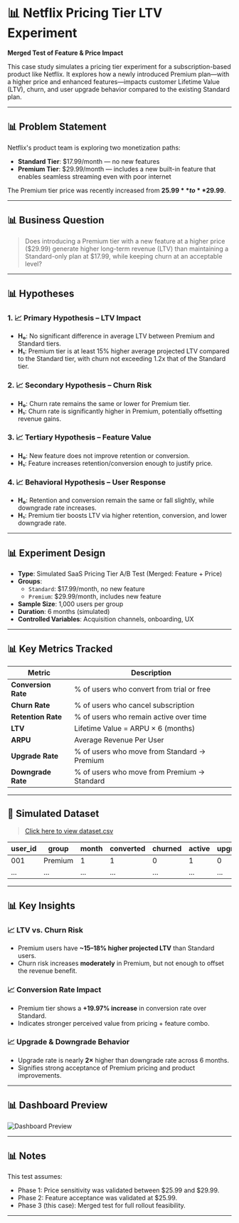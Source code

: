 # 📊 Netflix Pricing Tier LTV Experiment  
**Merged Test of Feature & Price Impact**

This case study simulates a pricing tier experiment for a subscription-based product like Netflix. It explores how a newly introduced Premium plan—with a higher price and enhanced features—impacts customer Lifetime Value (LTV), churn, and user upgrade behavior compared to the existing Standard plan.

---

## 📊 Problem Statement

Netflix's product team is exploring two monetization paths:

- **Standard Tier**: $17.99/month — no new features
- **Premium Tier**: $29.99/month — includes a new built-in feature that enables seamless streaming even with poor internet

The Premium tier price was recently increased from **$25.99** to **$29.99**.

---

## 📊 Business Question

> Does introducing a Premium tier with a new feature at a higher price ($29.99) generate higher long-term revenue (LTV) than maintaining a Standard-only plan at $17.99, while keeping churn at an acceptable level?

---

## 📊 Hypotheses

### 1. 📈 **Primary Hypothesis – LTV Impact**

- **H₀**: No significant difference in average LTV between Premium and Standard tiers.
- **H₁**: Premium tier is at least 15% higher average projected LTV compared to the Standard tier, with churn not exceeding 1.2x that of the Standard tier.

### 2. 📈 **Secondary Hypothesis – Churn Risk**

- **H₀**: Churn rate remains the same or lower for Premium tier.
- **H₁**: Churn rate is significantly higher in Premium, potentially offsetting revenue gains.

### 3. 📈 **Tertiary Hypothesis – Feature Value**

- **H₀**: New feature does not improve retention or conversion.
- **H₁**: Feature increases retention/conversion enough to justify price.

### 4. 📈 **Behavioral Hypothesis – User Response**

- **H₀**: Retention and conversion remain the same or fall slightly, while downgrade rate increases.
- **H₁**: Premium tier boosts LTV via higher retention, conversion, and lower downgrade rate.

---

## 📊 Experiment Design

- **Type**: Simulated SaaS Pricing Tier A/B Test (Merged: Feature + Price)
- **Groups**:
  - `Standard`: $17.99/month, no new feature
  - `Premium`: $29.99/month, includes new feature
- **Sample Size**: 1,000 users per group
- **Duration**: 6 months (simulated)
- **Controlled Variables**: Acquisition channels, onboarding, UX

---

## 📊 Key Metrics Tracked

| Metric                  | Description                                      |
|------------------------|--------------------------------------------------|
| **Conversion Rate**    | % of users who convert from trial or free        |
| **Churn Rate**         | % of users who cancel subscription               |
| **Retention Rate**     | % of users who remain active over time           |
| **LTV**                | Lifetime Value = ARPU × 6 (months)               |
| **ARPU**               | Average Revenue Per User                         |
| **Upgrade Rate**       | % of users who move from Standard → Premium      |
| **Downgrade Rate**     | % of users who move from Premium → Standard      |

---

## 📁 Simulated Dataset

>  [Click here to view dataset.csv](./Netflix-Pricing-Tier-LTV-Experiment.csv)

| user_id | group     | month | converted | churned | active | upgraded | downgraded | monthly_revenue | 
|---------|-----------|-------|-----------|---------|--------|----------|------------|---------|
| 001     | Premium   | 1     | 1         | 0       | 1      | 0        | 0          | 29.99   | 
| ...     | ...       | ...   | ...       | ...     | ...    | ...      | ...        | ...     | 

---

## 📊 Key Insights

### 📈 LTV vs. Churn Risk

- Premium users have **~15–18% higher projected LTV** than Standard users.
- Churn risk increases **moderately** in Premium, but not enough to offset the revenue benefit.

### 📈 Conversion Rate Impact

- Premium tier shows a **+19.97% increase** in conversion rate over Standard.
- Indicates stronger perceived value from pricing + feature combo.

### 📈 Upgrade & Downgrade Behavior

- Upgrade rate is nearly **2×** higher than downgrade rate across 6 months.
- Signifies strong acceptance of Premium pricing and product improvements.

---

## 📊 Dashboard Preview

![Dashboard Preview](./Netflix-Pricing-Tier-LTV-Experiment.png)

---

## 📊 Notes

This test assumes:
- Phase 1: Price sensitivity was validated between $25.99 and $29.99.
- Phase 2: Feature acceptance was validated at $25.99.
- Phase 3 (this case): Merged test for full rollout feasibility.

---

